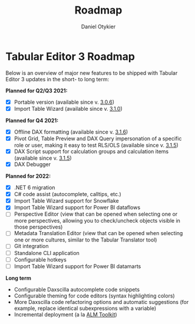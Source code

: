﻿---
uid: roadmap
title: Roadmap
author: Daniel Otykier
updated: 2021-09-08
---
# Tabular Editor 3 Roadmap

Below is an overview of major new features to be shipped with Tabular Editor 3 updates in the short- to long term:

**Planned for Q2/Q3 2021:**
- &#9746; Portable version (available since v. [3.0.6](release-notes/3_0_6.md))
- &#9746; Import Table Wizard (available since v. [3.1.0](release-notes/3_1_0.md))

**Planned for Q4 2021:**
- &#9746; Offline DAX formatting (available since v. [3.1.6](release-notes/3_1_6.md))
- &#9746; Pivot Grid, Table Preview and DAX Query impersonation of a specific role or user, making it easy to test RLS/OLS (available since v. [3.1.5](release-notes/3_1_5.md))
- &#9746; DAX Script support for calculation groups and calculation items (available since v. [3.1.5](release-notes/3_1_5.md))
- &#9746; DAX Debugger

**Planned for 2022:**
- &#9746; .NET 6 migration
- &#9746; C# code assist (autocomplete, calltips, etc.)
- &#9746; Import Table Wizard support for Snowflake
- &#9746; Import Table Wizard support for Power BI dataflows
- &#9744; Perspective Editor (view that can be opened when selecting one or more perspectives, allowing you to check/uncheck objects visible in those perspectives)
- &#9744; Metadata Translation Editor (view that can be opened when selecting one or more cultures, similar to the Tabular Translator tool)
- &#9744; Git integration
- &#9744; Standalone CLI application
- &#9744; Configurable hotkeys
- &#9744; Import Table Wizard support for Power BI datamarts

**Long term**
- Configurable Daxscilla autocomplete code snippets
- Configurable theming for code editors (syntax highlighting colors)
- More Daxscilla code refactoring options and automatic suggestions (for example, replace identical subexpressions with 
a variable)
- Incremental deployment (a la [ALM Toolkit](http://alm-toolkit.com/))
